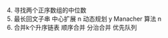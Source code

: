 4. 寻找两个正序数组的中位数 
5. 最长回文子串
  中心扩展 n
  动态规划 y
  Manacher 算法 n
23. 合并k个升序链表
    顺序合并
    分治合并
    优先队列
